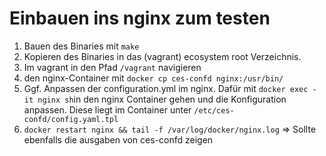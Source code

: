 # Einbauen ins nginx zum testen

1. Bauen des Binaries mit `make`
2. Kopieren des Binaries in das (vagrant) ecosystem root Verzeichnis.
3. Im vagrant in den Pfad `/vagrant` navigieren 
4. den nginx-Container mit `docker cp ces-confd nginx:/usr/bin/`
5. Ggf. Anpassen der configuration.yml im nginx. Dafür mit `docker exec -it nginx sh`in den nginx Container gehen und die Konfiguration anpassen. Diese liegt im Container unter `/etc/ces-confd/config.yaml.tpl`
6. `docker restart nginx && tail -f /var/log/docker/nginx.log` => Sollte ebenfalls die ausgaben von ces-confd zeigen
